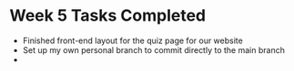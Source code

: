 # Week 5 Tasks Completed
- Finished front-end layout for the quiz page for our website
- Set up my own personal branch to commit directly to the main branch
- 
